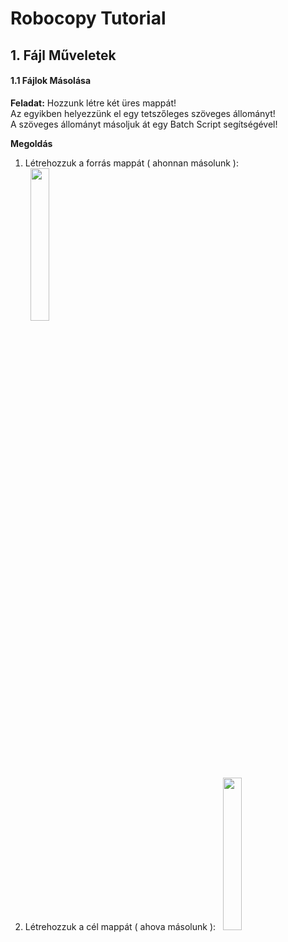 # Robocopy Tutorial

## 1. Fájl Műveletek  

#### 1.1 Fájlok Másolása

<b>Feladat:</b> Hozzunk létre két üres mappát!  
Az egyikben helyezzünk el egy tetszőleges szöveges állományt!  
A szöveges állományt másoljuk át egy Batch Script segítségével!  
  
<b>Megoldás</b>&nbsp;
1. Létrehozzuk a forrás mappát ( ahonnan másolunk ):  
&nbsp;&nbsp;<img src="https://github.com/user-attachments/assets/e15dac90-f8f4-4a73-b341-e80edbb33dc6" width="25%" height="25%" />
2. Létrehozzuk a cél mappát ( ahova másolunk ):
&nbsp;&nbsp;<img src="https://github.com/user-attachments/assets/a900e730-a784-45c0-ae43-44b8206bd0d8" width="25%" height="25%" />


